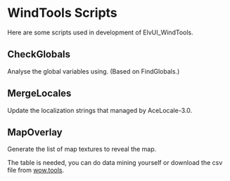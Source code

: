 # WindTools Scripts

Here are some scripts used in development of ElvUI_WindTools.

## CheckGlobals

Analyse the global variables using. (Based on FindGlobals.)

## MergeLocales

Update the localization strings that managed by AceLocale-3.0.

## MapOverlay

Generate the list of map textures to reveal the map.

The table is needed, you can do data mining yourself or download the csv file from [wow.tools](https://wow.tools/).
